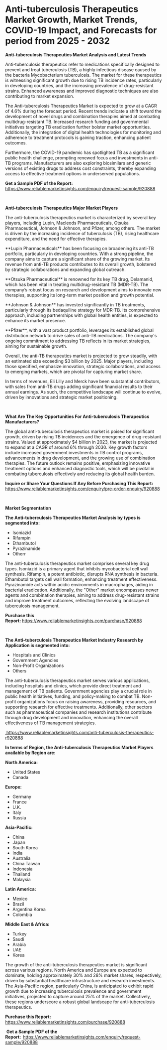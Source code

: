 <p><h1>Anti-tuberculosis Therapeutics Market Growth, Market Trends, COVID-19 Impact, and Forecasts for period from 2025 - 2032</h1></p><p><strong>Anti-tuberculosis Therapeutics Market Analysis and Latest Trends</strong></p>
<p><p>Anti-tuberculosis therapeutics refer to medications specifically designed to prevent and treat tuberculosis (TB), a highly infectious disease caused by the bacteria Mycobacterium tuberculosis. The market for these therapeutics is witnessing significant growth due to rising TB incidence rates, particularly in developing countries, and the increasing prevalence of drug-resistant strains. Enhanced awareness and improved diagnostic techniques are also contributing to market expansion.</p><p>The Anti-tuberculosis Therapeutics Market is expected to grow at a CAGR of 4.6% during the forecast period. Recent trends indicate a shift toward the development of novel drugs and combination therapies aimed at combating multidrug-resistant TB. Increased research funding and governmental initiatives targeting TB eradication further bolster market opportunities. Additionally, the integration of digital health technologies for monitoring and adherence to treatment protocols is gaining traction, enhancing patient outcomes.</p><p>Furthermore, the COVID-19 pandemic has spotlighted TB as a significant public health challenge, prompting renewed focus and investments in anti-TB programs. Manufacturers are also exploring biosimilars and generic versions of existing drugs to address cost constraints, thereby expanding access to effective treatment options in underserved populations.</p></p>
<p><strong>Get a Sample PDF of the Report:&nbsp;</strong> <a href="https://www.reliablemarketinsights.com/enquiry/request-sample/920888?utm_campaign=2209&utm_medium=2&utm_source=Github&utm_content=ia&utm_term=13042025&utm_id=anti-tuberculosis-therapeutics">https://www.reliablemarketinsights.com/enquiry/request-sample/920888</a></p>
<p>&nbsp;</p>
<p><strong>Anti-tuberculosis Therapeutics Major Market Players</strong></p>
<p><p>The anti-tuberculosis therapeutics market is characterized by several key players, including Lupin, Macleods Pharmaceuticals, Otsuka Pharmaceutical, Johnson & Johnson, and Pfizer, among others. The market is driven by the increasing incidence of tuberculosis (TB), rising healthcare expenditure, and the need for effective therapies.</p><p>**Lupin Pharmaceuticals** has been focusing on broadening its anti-TB portfolio, particularly in developing countries. With a strong pipeline, the company aims to capture a significant share of the growing market. Its revenue from anti-TB products contributes to its overall growth, bolstered by strategic collaborations and expanding global outreach. </p><p>**Otsuka Pharmaceutical** is renowned for its key TB drug, Delamanid, which has been vital in treating multidrug-resistant TB (MDR-TB). The company’s robust focus on research and development aims to innovate new therapies, supporting its long-term market position and growth potential.</p><p>**Johnson & Johnson** has invested significantly in TB treatments, particularly through its bedaquiline strategy for MDR-TB. Its comprehensive approach, including partnerships with global health entities, is expected to enhance its market presence.</p><p>**Pfizer**, with a vast product portfolio, leverages its established global distribution network to drive sales of anti-TB medications. The company's ongoing commitment to addressing TB reflects in its market strategies, aiming for sustainable growth.</p><p>Overall, the anti-TB therapeutics market is projected to grow steadily, with an estimated size exceeding $3 billion by 2025. Major players, including those specified, emphasize innovation, strategic collaborations, and access to emerging markets, which are pivotal for capturing market share.</p><p>In terms of revenues, Eli Lilly and Merck have been substantial contributors, with sales from anti-TB drugs adding significant financial results to their annual earnings. As such, the competitive landscape will continue to evolve, driven by innovations and strategic market positioning.</p></p>
<p>&nbsp;</p>
<p><strong>What Are The Key Opportunities For Anti-tuberculosis Therapeutics Manufacturers?</strong></p>
<p><p>The global anti-tuberculosis therapeutics market is poised for significant growth, driven by rising TB incidences and the emergence of drug-resistant strains. Valued at approximately $4 billion in 2023, the market is projected to expand at a CAGR of around 6% through 2030. Key growth factors include increased government investments in TB control programs, advancements in drug development, and the growing use of combination therapies. The future outlook remains positive, emphasizing innovative treatment options and enhanced diagnostic tools, which will be pivotal in combating tuberculosis effectively and reducing its global health burden.</p></p>
<p><strong>Inquire or Share Your Questions If Any Before Purchasing This Report:</strong> <a href="https://www.reliablemarketinsights.com/enquiry/pre-order-enquiry/920888?utm_campaign=2209&utm_medium=2&utm_source=Github&utm_content=ia&utm_term=13042025&utm_id=anti-tuberculosis-therapeutics">https://www.reliablemarketinsights.com/enquiry/pre-order-enquiry/920888</a></p>
<p>&nbsp;</p>
<p><strong>Market Segmentation</strong></p>
<p><strong>The Anti-tuberculosis Therapeutics Market Analysis by types is segmented into:</strong></p>
<p><ul><li>Isoniazid</li><li>Rifampin</li><li>Ethambutol</li><li>Pyrazinamide</li><li>Otherr</li></ul></p>
<p><p>The anti-tuberculosis therapeutics market comprises several key drug types. Isoniazid is a primary agent that inhibits mycobacterial cell wall synthesis. Rifampin, a potent antibiotic, disrupts RNA synthesis in bacteria. Ethambutol targets cell wall formation, enhancing treatment effectiveness. Pyrazinamide acts within acidic environments in macrophages, aiding in bacterial eradication. Additionally, the "Other" market encompasses newer agents and combination therapies, aiming to address drug-resistant strains and improve treatment outcomes, reflecting the evolving landscape of tuberculosis management.</p></p>
<p><strong>Purchase this Report:&nbsp;</strong><a href="https://www.reliablemarketinsights.com/purchase/920888?utm_campaign=2209&utm_medium=2&utm_source=Github&utm_content=ia&utm_term=13042025&utm_id=anti-tuberculosis-therapeutics">https://www.reliablemarketinsights.com/purchase/920888</a></p>
<p>&nbsp;</p>
<p><strong>The Anti-tuberculosis Therapeutics Market Industry Research by Application is segmented into:</strong></p>
<p><ul><li>Hospitals and Clinics</li><li>Government Agencies</li><li>Non-Profit Organizations</li><li>Others</li></ul></p>
<p><p>The anti-tuberculosis therapeutics market serves various applications, including hospitals and clinics, which provide direct treatment and management of TB patients. Government agencies play a crucial role in public health initiatives, funding, and policy-making to combat TB. Non-profit organizations focus on raising awareness, providing resources, and supporting research for effective treatments. Additionally, other sectors such as pharmaceutical companies and research institutions contribute through drug development and innovation, enhancing the overall effectiveness of TB management strategies.</p></p>
<p><a href="https://www.reliablemarketinsights.com/anti-tuberculosis-therapeutics-r920888?utm_campaign=2209&utm_medium=2&utm_source=Github&utm_content=ia&utm_term=13042025&utm_id=anti-tuberculosis-therapeutics">&nbsp;https://www.reliablemarketinsights.com/anti-tuberculosis-therapeutics-r920888</a></p>
<p><strong>In terms of Region, the Anti-tuberculosis Therapeutics Market Players available by Region are:</strong></p>
<p>
    <p> <strong> North America: </strong>
        <ul>
            <li>United States</li>
            <li>Canada</li>
        </ul>
        </p> 
    <p> <strong> Europe: </strong>
        <ul>
            <li>Germany</li>
            <li>France</li>
            <li>U.K.</li>
            <li>Italy</li>
            <li>Russia</li>
        </ul>
        </p> 
    <p> <strong> Asia-Pacific: </strong>
        <ul>
            <li>China</li>
            <li>Japan</li>
            <li>South Korea</li>
            <li>India</li>
            <li>Australia</li>
            <li>China Taiwan</li>
            <li>Indonesia</li>
            <li>Thailand</li>
            <li>Malaysia</li>
        </ul>
        </p> 
    <p> <strong> Latin America: </strong>
        <ul>
            <li>Mexico</li>
            <li>Brazil</li>
            <li>Argentina Korea</li>
            <li>Colombia</li>
        </ul>
        </p> 
    <p> <strong> Middle East & Africa: </strong>
        <ul>
            <li>Turkey</li>
            <li>Saudi</li>
            <li>Arabia</li>
            <li>UAE</li>
            <li>Korea</li>
        </ul>
    </p>
    </p>
<p><p>The growth of the anti-tuberculosis therapeutics market is significant across various regions. North America and Europe are expected to dominate, holding approximately 30% and 28% market shares, respectively, driven by substantial healthcare infrastructure and research investments. The Asia-Pacific region, particularly China, is anticipated to exhibit rapid growth due to increasing tuberculosis prevalence and government initiatives, projected to capture around 25% of the market. Collectively, these regions underscore a robust global landscape for anti-tuberculosis therapeutics.</p></p>
<p><strong>Purchase this Report: </strong><a href="https://www.reliablemarketinsights.com/purchase/920888?utm_campaign=2209&utm_medium=2&utm_source=Github&utm_content=ia&utm_term=13042025&utm_id=anti-tuberculosis-therapeutics">https://www.reliablemarketinsights.com/purchase/920888</a></p>
<p>&nbsp;<strong>Get a Sample PDF of the Report:&nbsp;&nbsp;</strong><a href="https://www.reliablemarketinsights.com/enquiry/request-sample/920888?utm_campaign=2209&utm_medium=2&utm_source=Github&utm_content=ia&utm_term=13042025&utm_id=anti-tuberculosis-therapeutics">https://www.reliablemarketinsights.com/enquiry/request-sample/920888</a></p>
<p><strong></strong></p>
<p><p></p><p></p><p></p></p>